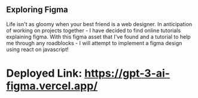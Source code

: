## Exploring Figma

Life isn't as gloomy when your best friend is a web designer. In anticipation of working on projects together - I have decided to find online tutorials explaining figma. With this figma asset that I've found and a tutorial to help me through any roadblocks - I will attempt to implement a figma design using react on javascript!

# Deployed Link: https://gpt-3-ai-figma.vercel.app/